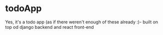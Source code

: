 # todoApp
Yes, it's a todo app (as if there weren't enough of these already :)- built on top od django backend and react front-end
